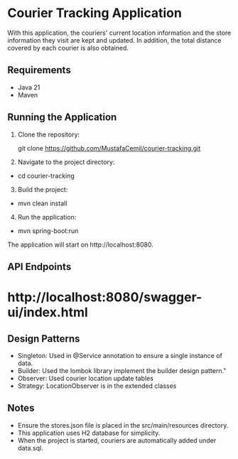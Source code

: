 # Courier Tracking Application

With this application, the couriers' current location information and the store information they visit are kept and updated. In addition, the total distance covered by each courier is also obtained.

## Requirements

- Java 21
- Maven

## Running the Application

1. Clone the repository:

   git clone https://github.com/MustafaCemil/courier-tracking.git

2. Navigate to the project directory:
- cd courier-tracking

3. Build the project:
- mvn clean install

4. Run the application:
- mvn spring-boot:run

The application will start on http://localhost:8080.


## API Endpoints
# http://localhost:8080/swagger-ui/index.html

## Design Patterns
- Singleton: Used in @Service annotation to ensure a single instance of data.
- Builder:  Used the lombok library implement the builder design pattern."
- Observer: Used courier location update tables
- Strategy: LocationObserver is in the extended classes

## Notes
- Ensure the stores.json file is placed in the src/main/resources directory.
- This application uses H2 database for simplicity.
- When the project is started, couriers are automatically added under data.sql.